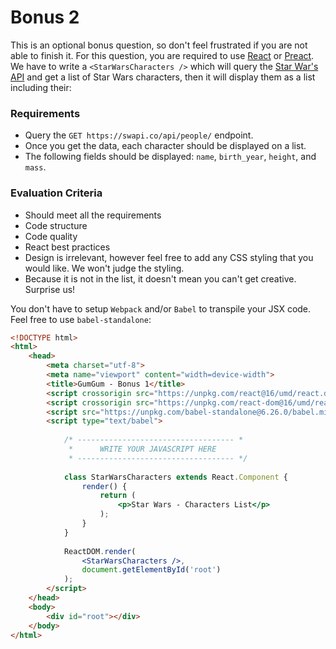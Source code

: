 # Bonus 2

This is an optional bonus question, so don't feel frustrated if you are not able
to finish it. For this question, you are required to use
[React](https://github.com/facebook/react) or
[Preact](https://github.com/developit/preact). We have to write a
`<StarWarsCharacters />` which will query the [Star War's
API](https://swapi.co/documentation#people) and get a list of Star Wars
characters, then it will display them as a list including their: 

### Requirements

* Query the `GET https://swapi.co/api/people/` endpoint.
* Once you get the data, each character should be displayed on a list.
* The following fields should be displayed: `name`, `birth_year`, `height`, and `mass`.

### Evaluation Criteria
* Should meet all the requirements
* Code structure
* Code quality
* React best practices
* Design is irrelevant, however feel free to add any CSS styling that you would
  like. We won't judge the styling.
* Because it is not in the list, it doesn't mean you can't get creative.
  Surprise us!
    
You don't have to setup `Webpack`
and/or `Babel` to transpile your JSX code. Feel free to use `babel-standalone`:

```html
<!DOCTYPE html>
<html>
    <head>
        <meta charset="utf-8">
        <meta name="viewport" content="width=device-width">
        <title>GumGum - Bonus 1</title>
        <script crossorigin src="https://unpkg.com/react@16/umd/react.development.js"></script>
        <script crossorigin src="https://unpkg.com/react-dom@16/umd/react-dom.development.js"></script>
        <script src="https://unpkg.com/babel-standalone@6.26.0/babel.min.js"></script>
        <script type="text/babel">
            
            /* ----------------------------------- *
             *      WRITE YOUR JAVASCRIPT HERE
             * ----------------------------------- */
        
            class StarWarsCharacters extends React.Component {
                render() {
                    return (
                        <p>Star Wars - Characters List</p>
                    );
                }
            }
            
            ReactDOM.render(
                <StarWarsCharacters />,
                document.getElementById('root')
            );
        </script>
    </head>
    <body>
        <div id="root"></div>
    </body>
</html>
```

